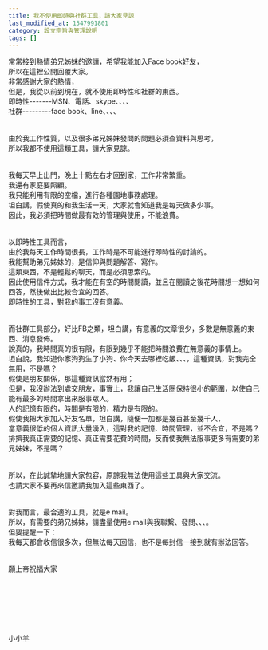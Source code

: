 ```yaml
---
title: 我不使用即時與社群工具，請大家見諒
last_modified_at: 1547991801
category: 設立宗旨與管理說明
tags: []
---
```


常常接到熱情弟兄姊妹的邀請，希望我能加入Face book好友，<br>所以在這裡公開回覆大家。<br><!--more-->非常感謝大家的熱情，<br>但是，我從以前到現在，就不使用即時性和社群的東西。<br>即時性-------MSN、電話、skype、、、、<br>社群---------face book、line、、、、<br><br><br>由於我工作性質，以及很多弟兄姊妹發問的問題必須查資料與思考，<br>所以我都不使用這類工具，請大家見諒。<br><br><br>我每天早上出門，晚上十點左右才回到家，工作非常繁重。<br>我還有家庭要照顧。<br>我只能利用有限的空檔，進行各種園地事務處理。<br>坦白講，假使真的和我生活一天，大家就會知道我是每天做多少事。<br>因此，我必須把時間做最有效的管理與使用，不能浪費。<br><br><br>以即時性工具而言，<br>由於我每天工作時間很長，工作時是不可能進行即時性的討論的。<br>我能幫助弟兄姊妹的，是信仰與問題解答、寫作。<br>這類東西，不是輕鬆的聊天，而是必須思索的。<br>因此使用信件方式，我才能在有空的時間閱讀，並且在閱讀之後花時間想一想如何回答，然後做出比較合宜的回答。<br>即時性的工具，對我的事工沒有意義。<br><br><br>而社群工具部分，好比FB之類，坦白講，有意義的文章很少，多數是無意義的東西、消息發佈。<br>說真的，我時間真的很有限，有限到幾乎不能把時間浪費在無意義的事情上。<br>坦白說，我知道你家狗狗生了小狗、你今天去哪裡吃飯、、、，這種資訊，對我完全無用，不是嗎？<br>假使是朋友關係，那這種資訊當然有用；<br>但是，我沒辦法到處交朋友，事實上，我讓自己生活圈保持很小的範圍，以使自己能有最多的時間拿出來服事眾人。<br>人的記憶有限的，時間是有限的，精力是有限的。<br>假使我把大家加入好友名單，坦白講，隨便一加都是幾百甚至幾千人，<br>當意義很低的個人資訊大量湧入，這對我的記憶、時間管理，並不合宜，不是嗎？<br>排擠我真正需要的記憶、真正需要花費的時間，反而使我無法服事更多有需要的弟兄姊妹，不是嗎？<br><br><br>所以，在此誠摯地請大家包容，原諒我無法使用這些工具與大家交流。<br>也請大家不要再來信邀請我加入這些東西了。<br><br><br>對我而言，最合適的工具，就是e mail。<br>所以，有需要的弟兄姊妹，請盡量使用e mail與我聯繫、發問、、、。<br>但要提醒一下：<br>我每天都會收信很多次，但無法每天回信，也不是每封信一接到就有辦法回答。<br><br><br>願上帝祝福大家<br><br><br><br><br><br><br><br>小小羊<br><br><br><br><br><br><br>
